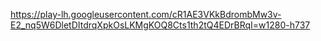 https://play-lh.googleusercontent.com/cR1AE3VKkBdrombMw3v-E2_nq5W6DletDItdrqXpkOsLKMgKOQ8Cts1th2tQ4EDrBRqI=w1280-h737
